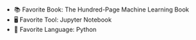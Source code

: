 - 📚 Favorite Book: The Hundred-Page Machine Learning Book
- 🖥 Favorite Tool: Jupyter Notebook
- 🐍 Favorite Language: Python

<!---
gordonav/gordonav is a ✨ special ✨ repository because its `README.md` (this file) appears on your GitHub profile.
You can click the Preview link to take a look at your changes.
--->

